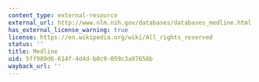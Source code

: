 ```yaml
---
content_type: external-resource
external_url: http://www.nlm.nih.gov/databases/databases_medline.html
has_external_license_warning: true
license: https://en.wikipedia.org/wiki/All_rights_reserved
status: ''
title: Medline
uid: 5ff989d6-614f-4d4d-b0c9-059c3a97656b
wayback_url: ''
---
```

